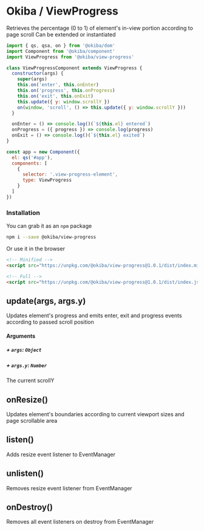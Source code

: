 

# Okiba / ViewProgress
Retrieves the percentage (0 to 1) of element's in-view portion according to page scroll
Can be extended or instantiated




```javascript
import { qs, qsa, on } from '@okiba/dom'
import Component from '@okiba/component'
import ViewProgress from '@okiba/view-progress'

class ViewProgressComponent extends ViewProgress {
  constructor(args) {
    super(args)
    this.on('enter', this.onEnter)
    this.on('progress', this.onProgress)
    this.on('exit', this.onExit)
    this.update({ y: window.scrollY })
    on(window, 'scroll', () => this.update({ y: window.scrollY }))
  }

  onEnter = () => console.log()(`${this.el} entered`)
  onProgress = ({ progress }) => console.log(progress)
  onExit = () => console.log()(`${this.el} exited`)
}

const app = new Component({
  el: qs('#app'),
  components: [
    {
      selector: '.view-progress-element',
      type: ViewProgress
    }
  ]
})
```



### Installation

You can grab it as an `npm` package 
```bash
npm i --save @okiba/view-progress
```

Or use it in the browser
```html
<!-- Minified -->
<script src="https://unpkg.com/@okiba/view-progress@1.0.1/dist/index.min.js"></script>

<!-- Full -->
<script src="https://unpkg.com/@okiba/view-progress@1.0.1/dist/index.js"></script>
```




## update(args, args.y)


Updates element's progress and emits enter, exit and progress events according to passed scroll position







#### Arguments


##### + `args`: `Object`




##### + `args.y`: `Number`

The current scrollY





## onResize()


Updates element's boundaries according to current viewport sizes and page scrollable area







## listen()


Adds resize event listener to EventManager







## unlisten()


Removes resize event listener from EventManager







## onDestroy()


Removes all event listeners on destroy from EventManager






